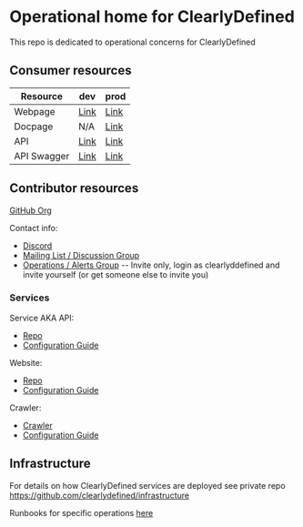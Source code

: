# Operational home for ClearlyDefined

This repo is dedicated to operational concerns for ClearlyDefined

## Consumer resources
| Resource | dev | prod |
| -- | -- | --
| Webpage | [Link](https://dev.clearlydefined.io) | [Link](https://clearlydefined.io) |
| Docpage | N/A | [Link](https://docs.clearlydefined.io/) |
| API | [Link](https://dev-api.clearlydefined.io/) | [Link](https://api.clearlydefined.io/)
| API Swagger | [Link](https://dev-api.clearlydefined.io/api-docs/) | [Link](https://api.clearlydefined.io/api-docs/)

## Contributor resources
[GitHub Org](https://github.com/clearlydefined)

Contact info:
* [Discord](https://discord.gg/wEzHJku)
* [Mailing List / Discussion Group](https://groups.google.com/forum/#!forum/clearlydefined)
* [Operations / Alerts Group](https://groups.google.com/forum/#!forum/clearlydefinedsupport) -- Invite only, login as clearlyddefined and invite yourself (or get someone else to invite you)

### Services

Service AKA API:
- [Repo](https://github.com/clearlydefined/service)
- [Configuration Guide](service_config/service.md)

Website:
- [Repo](https://github.com/clearlydefined/website)
- [Configuration Guide](service_config/website.md)

Crawler:
- [Crawler](https://github.com/clearlydefined/crawler)
- [Configuration Guide](service_config/crawler.md)

## Infrastructure

For details on how ClearlyDefined services are deployed see private repo
https://github.com/clearlydefined/infrastructure

Runbooks for specific operations [here](https://github.com/clearlydefined/infrastructure/runbooks)
